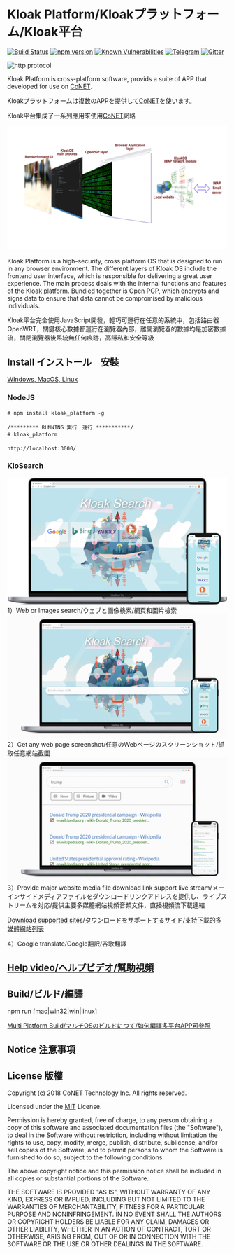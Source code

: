 # Kloak Platform/Kloakプラットフォーム/Kloak平台
[![Build Status](https://travis-ci.org/KloakIT/Kloak_platform.svg?branch=master)](https://travis-ci.org/github/KloakIT/Kloak_platform)
[![npm version](https://badge.fury.io/js/kloak_platform.svg)](https://badge.fury.io/js/kloak_platform)
[![Known Vulnerabilities](https://snyk.io/test/github/KloakIT/Kloak_platform/badge.svg)](https://snyk.io/test/github/KloakIT/Kloak_platform)
[![Telegram](https://img.shields.io/badge/telebot-community%20group-blue.svg)](https://t.me/joinchat/IpX64hGK_95XDTXit42vOg)
[![Gitter](https://img.shields.io/badge/chat-on%20gitter-blue.svg)](https://gitter.im/QTGate/Lobby)

![http protocol](/resources/KloakPlatform.png?raw=true)

Kloak Platform is cross-platform software, provids a suite of APP that developed for use on [CoNET](https://github.com/QTGate/CoNET).

Kloakプラットフォームは複数のAPPを提供して[CoNET](https://github.com/QTGate/CoNET)を使います。

Kloak平台集成了一系列應用來使用[CoNET](https://github.com/QTGate/CoNET)網絡

![http protocol](/resources/kloak_platform_100.png?raw=true)

Kloak Platform is a high-security, cross platform OS that is designed to run in any browser environment.
The different layers of Kloak OS include the frontend user interface, which is responsible for delivering a great user experience. The main process deals with the internal functions and features of the Kloak platform. Bundled together is Open PGP, which encrypts and signs data to ensure that data cannot be compromised by malicious individuals.

Kloak平台完全使用JavaScript開發，輕巧可運行在任意的系統中，包括路由器OpenWRT，關鍵核心數據都運行在瀏覽器內部，離開瀏覽器的數據均是加密數據流，關閉瀏覽器後系統無任何痕跡，高隱私和安全等級

## Install インストール　安裝

[WIndows, MacOS, Linux](https://github.com/KloakIT/Kloak_platform/releases/latest)

### NodeJS
```
# npm install kloak_platform -g

/********* RUNNING 実行　運行 ***********/
# kloak_platform

http://localhost:3000/
```

### KloSearch
![http protocol](/resources/KloakSearch.png?raw=true)
1）Web or Images search/ウェブと画像検索/網頁和圖片檢索
![http protocol](/resources/KloakSearchGIF.gif?raw=true)
2）Get any web page screenshot/任意のWebページのスクリーンショット/抓取任意網站截圖
![http protocol](/resources/KloakSearch_snapShop.gif?raw=true)
3）Provide major website media file download link support live stream/メーインサイドメディアファイルをダウンロードリンクアドレスを提供し、ライブストリームを対応/提供主要多媒體網站視頻音頻文件，直播視頻流下載連結

[Download supported sites/タウンロードをサポートするサイド/支持下載的多媒體網站列表](https://ytdl-org.github.io/youtube-dl/supportedsites.html)

4）Google translate/Google翻訳/谷歌翻譯

## [Help video/ヘルプビデオ/幫助視頻](https://github.com/QTGate/QTGate-Desktop-Client/wiki)

## Build/ビルド/編譯

npm run [mac|win32|win|linux]

[Multi Platform Build/マルチOSのビルドにつて/如何編譯多平台APP可參照](https://www.electron.build/multi-platform-build)

## Notice 注意事項

## License 版權 

Copyright (c) 2018 CoNET Technology Inc. All rights reserved.

Licensed under the [MIT](LICENSE) License.

Permission is hereby granted, free of charge, to any person obtaining a copy
of this software and associated documentation files (the "Software"), to deal
in the Software without restriction, including without limitation the rights
to use, copy, modify, merge, publish, distribute, sublicense, and/or sell
copies of the Software, and to permit persons to whom the Software is
furnished to do so, subject to the following conditions:

The above copyright notice and this permission notice shall be included in
all copies or substantial portions of the Software.

THE SOFTWARE IS PROVIDED "AS IS", WITHOUT WARRANTY OF ANY KIND, EXPRESS OR
IMPLIED, INCLUDING BUT NOT LIMITED TO THE WARRANTIES OF MERCHANTABILITY,
FITNESS FOR A PARTICULAR PURPOSE AND NONINFRINGEMENT. IN NO EVENT SHALL THE
AUTHORS OR COPYRIGHT HOLDERS BE LIABLE FOR ANY CLAIM, DAMAGES OR OTHER
LIABILITY, WHETHER IN AN ACTION OF CONTRACT, TORT OR OTHERWISE, ARISING FROM,
OUT OF OR IN CONNECTION WITH THE SOFTWARE OR THE USE OR OTHER DEALINGS IN
THE SOFTWARE.
